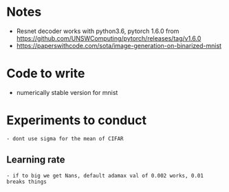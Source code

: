 # Notes
 - Resnet decoder works with python3.6, pytorch 1.6.0 from https://github.com/UNSWComputing/pytorch/releases/tag/v1.6.0
 - https://paperswithcode.com/sota/image-generation-on-binarized-mnist
 
# Code to write
- numerically stable version for mnist

# Experiments to conduct
    - dont use sigma for the mean of CIFAR
 





## Learning rate
    - if to big we get Nans, default adamax val of 0.002 works, 0.01 breaks things
